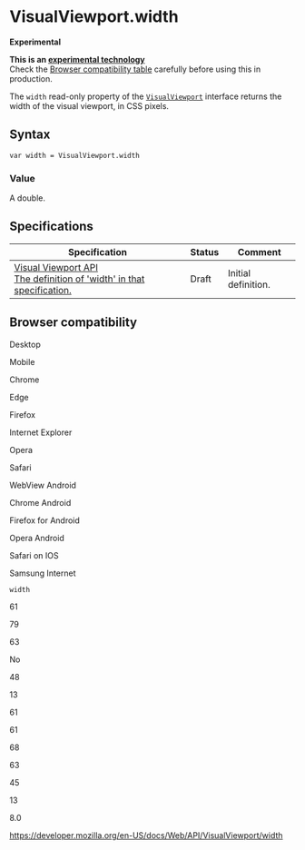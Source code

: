 VisualViewport.width
====================

**Experimental**

**This is an [experimental technology](https://developer.mozilla.org/en-US/docs/MDN/Guidelines/Conventions_definitions#experimental)**  
Check the [Browser compatibility table](#browser_compatibility) carefully before using this in production.

The `width` read-only property of the [`VisualViewport`](../visualviewport) interface returns the width of the visual viewport, in CSS pixels.

Syntax
------

    var width = VisualViewport.width

### Value

A double.

Specifications
--------------

<table><thead><tr class="header"><th>Specification</th><th>Status</th><th>Comment</th></tr></thead><tbody><tr class="odd"><td><a href="https://wicg.github.io/visual-viewport/#dom-visualviewport-width">Visual Viewport API<br />
<span class="small">The definition of 'width' in that specification.</span></a></td><td><span class="spec-draft">Draft</span></td><td>Initial definition.</td></tr></tbody></table>

Browser compatibility
---------------------

Desktop

Mobile

Chrome

Edge

Firefox

Internet Explorer

Opera

Safari

WebView Android

Chrome Android

Firefox for Android

Opera Android

Safari on IOS

Samsung Internet

`width`

61

79

63

No

48

13

61

61

68

63

45

13

8.0

<a href="https://developer.mozilla.org/en-US/docs/Web/API/VisualViewport/width" class="_attribution-link">https://developer.mozilla.org/en-US/docs/Web/API/VisualViewport/width</a>
